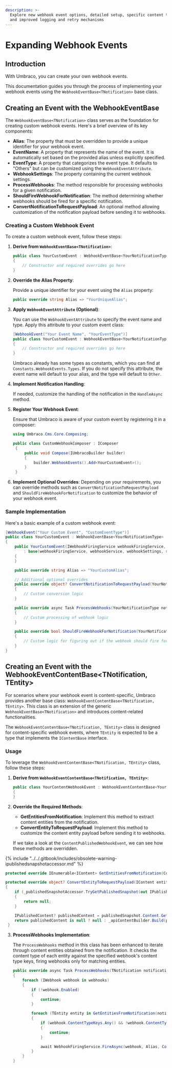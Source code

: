 ```yaml
---
description: >-
  Explore new webhook event options, detailed setup, specific content triggers,
  and improved logging and retry mechanisms
---
```


# Expanding Webhook Events

## Introduction

With Umbraco, you can create your own webhook events.

This documentation guides you through the process of implementing your webhook events using the `WebhookEventBase<TNotification>` base class.

## Creating an Event with the WebhookEventBase

The `WebhookEventBase<TNotification>` class serves as the foundation for creating custom webhook events. Here's a brief overview of its key components:

* **Alias**: The property that must be overridden to provide a unique identifier for your webhook event.
* **EventName**: A property that represents the name of the event. It is automatically set based on the provided alias unless explicitly specified.
* **EventType**: A property that categorizes the event type. It defaults to "Others" but can be customized using the `WebhookEventAttribute`.
* **WebhookSettings**: The property containing the current webhook settings.
* **ProcessWebhooks**: The method responsible for processing webhooks for a given notification.
* **ShouldFireWebhookForNotification**: The method determining whether webhooks should be fired for a specific notification.
* **ConvertNotificationToRequestPayload**: An optional method allowing customization of the notification payload before sending it to webhooks.

### Creating a Custom Webhook Event

To create a custom webhook event, follow these steps:

1.  **Derive from `WebhookEventBase<TNotification>`**:

    ```csharp
    public class YourCustomEvent : WebhookEventBase<YourNotificationType>
    {
        // Constructor and required overrides go here
    }
    ```
2.  **Override the Alias Property**:

    Provide a unique identifier for your event using the `Alias` property:

    ```csharp
    public override string Alias => "YourUniqueAlias";
    ```
3.  **Apply `WebhookEventAttribute` (Optional)**:

    You can use the `WebhookEventAttribute` to specify the event name and type. Apply this attribute to your custom event class:

    ```csharp
    [WebhookEvent("Your Event Name", "YourEventType")]
    public class YourCustomEvent : WebhookEventBase<YourNotificationType>
    {
        // Constructor and required overrides go here
    }
    ```

    Umbraco already has some types as constants, which you can find at `Constants.WebhookEvents.Types`. If you do not specify this attribute, the event name will default to your alias, and the type will default to `Other`.
4.  **Implement Notification Handling**:

    If needed, customize the handling of the notification in the `HandleAsync` method.
5.  **Register Your Webhook Event**:

    Ensure that Umbraco is aware of your custom event by registering it in a composer:

    ```csharp
    using Umbraco.Cms.Core.Composing;

    public class CustomWebhookComposer : IComposer
     {
         public void Compose(IUmbracoBuilder builder)
         {
             builder.WebhookEvents().Add<YourCustomEvent>();
         }
     }
    ```
6. **Implement Optional Overrides**: Depending on your requirements, you can override methods such as `ConvertNotificationToRequestPayload` and `ShouldFireWebhookForNotification` to customize the behavior of your webhook event.

### Sample Implementation

Here's a basic example of a custom webhook event:

```csharp
[WebhookEvent("Your Custom Event", "CustomEventType")]
public class YourCustomEvent : WebhookEventBase<YourNotificationType>
{
    public YourCustomEvent(IWebhookFiringService webhookFiringService, IWebhookService webhookService, IOptionsMonitor<WebhookSettings> webhookSettings, IServerRoleAccessor serverRoleAccessor)
        : base(webhookFiringService, webhookService, webhookSettings, serverRoleAccessor)
    {
    }

    public override string Alias => "YourCustomAlias";

    // Additional optional overrides
    public override object? ConvertNotificationToRequestPayload(YourNotificationType notification)
    {
        // Custom conversion logic
    }

    public override async Task ProcessWebhooks(YourNotificationType notification, IEnumerable<IWebhook> webhooks, CancellationToken cancellationToken)
    {
        // Custom processing of webhook logic
    }

    public override bool ShouldFireWebhookForNotification(YourNotificationType notificationObject)
    {
        // Custom logic for figuring out if the webhook should fire for a given notification.
    }
}
```

## Creating an Event with the WebhookEventContentBase\<TNotification, TEntity>

For scenarios where your webhook event is content-specific, Umbraco provides another base class: `WebhookEventContentBase<TNotification, TEntity>`. This class is an extension of the generic `WebhookEventBase<TNotification>` and introduces content-related functionalities.

The `WebhookEventContentBase<TNotification, TEntity>` class is designed for content-specific webhook events, where `TEntity` is expected to be a type that implements the `IContentBase` interface.

### Usage

To leverage the `WebhookEventContentBase<TNotification, TEntity>` class, follow these steps:

1.  **Derive from `WebhookEventContentBase<TNotification, TEntity>`**:

    ```csharp
    public class YourContentWebhookEvent : WebhookEventContentBase<YourNotificationType, YourContentBaseType>
    {
    }
    ```
2.  **Override the Required Methods**:

    * **GetEntitiesFromNotification**: Implement this method to extract content entities from the notification.
    * **ConvertEntityToRequestPayload**: Implement this method to customize the content entity payload before sending it to webhooks.

    If we take a look at the `ContentPublishedWebhookEvent`, we can see how these methods are overridden.

{% include "../../.gitbook/includes/obsolete-warning-ipublishedsnapshotaccessor.md" %}

```csharp
protected override IEnumerable<IContent> GetEntitiesFromNotification(ContentPublishedNotification notification) => notification.PublishedEntities;

protected override object? ConvertEntityToRequestPayload(IContent entity)
{
    if (_publishedSnapshotAccessor.TryGetPublishedSnapshot(out IPublishedSnapshot? publishedSnapshot) is false || publishedSnapshot!.Content is null)
    {
        return null;
    }

    IPublishedContent? publishedContent = publishedSnapshot.Content.GetById(entity.Key);
    return publishedContent is null ? null : _apiContentBuilder.Build(publishedContent);
 }
```

3.  **ProcessWebhooks Implementation**:

    The `ProcessWebhooks` method in this class has been enhanced to iterate through content entities obtained from the notification. It checks the content type of each entity against the specified webhook's content type keys, firing webhooks only for matching entities.

    ```csharp
    public override async Task ProcessWebhooks(TNotification notification, IEnumerable<IWebhook> webhooks, CancellationToken cancellationToken)
    {
        foreach (IWebhook webhook in webhooks)
        {
            if (!webhook.Enabled)
            {
                continue;
            }

            foreach (TEntity entity in GetEntitiesFromNotification(notification))
            {
                if (webhook.ContentTypeKeys.Any() && !webhook.ContentTypeKeys.Contains(entity.ContentType.Key))
                {
                    continue;
                }

                await WebhookFiringService.FireAsync(webhook, Alias, ConvertEntityToRequestPayload(entity), cancellationToken);
            }
        }
    }
    ```
